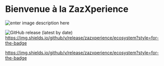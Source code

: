 # Bienvenue à la ZazXperience
![enter image description here](https://img.shields.io/badge/ZazXperience-Ready-orange?style=for-the-badge&logo=facebook&logoColor=orange&logoWidth=25)

![GitHub release (latest by date)](https://img.shields.io/github/v/release/zazxperience/ecosystem?style=for-the-badge)
https://img.shields.io/github/v/release/zazxperience/ecosystem?style=for-the-badge


https://img.shields.io/github/v/release/zazxperience/ecosystem?style=for-the-badge
